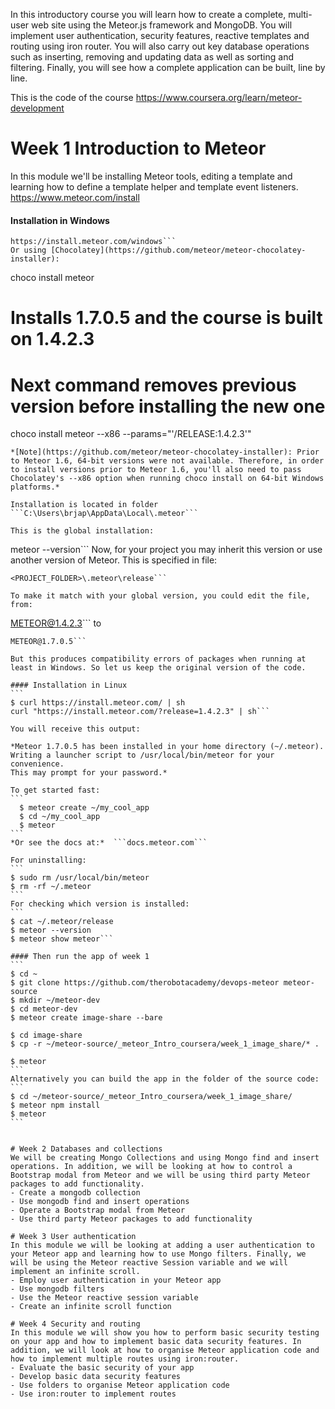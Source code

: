 In this introductory course you will learn how to create a complete, multi-user web site using the Meteor.js framework and MongoDB. You will implement user authentication, security features, reactive templates and routing using iron router. You will also carry out key database operations such as inserting, removing and updating data as well as sorting and filtering. Finally, you will see how a complete application can be built, line by line.

This is the code of the course https://www.coursera.org/learn/meteor-development

# Week 1 Introduction to Meteor
In this module we'll be installing Meteor tools, editing a template and learning how to define a template helper and template event listeners.
https://www.meteor.com/install

#### Installation in Windows
```
https://install.meteor.com/windows```
Or using [Chocolatey](https://github.com/meteor/meteor-chocolatey-installer):
```
choco install meteor
# Installs 1.7.0.5 and the course is built on 1.4.2.3

# Next command removes previous version before installing the new one
choco install meteor --x86 --params="'/RELEASE:1.4.2.3'"
```
*[Note](https://github.com/meteor/meteor-chocolatey-installer): Prior to Meteor 1.6, 64-bit versions were not available. Therefore, in order to install versions prior to Meteor 1.6, you'll also need to pass Chocolatey's --x86 option when running choco install on 64-bit Windows platforms.*

Installation is located in folder ```C:\Users\brjap\AppData\Local\.meteor```

This is the global installation:
```
meteor --version```
Now, for your project you may inherit this version or use another version of Meteor. This is specified in file:
```
<PROJECT_FOLDER>\.meteor\release```

To make it match with your global version, you could edit the file, from:
```
METEOR@1.4.2.3```
to
````
METEOR@1.7.0.5```

But this produces compatibility errors of packages when running at least in Windows. So let us keep the original version of the code.

#### Installation in Linux
```
$ curl https://install.meteor.com/ | sh
curl "https://install.meteor.com/?release=1.4.2.3" | sh```

You will receive this output:

*Meteor 1.7.0.5 has been installed in your home directory (~/.meteor).
Writing a launcher script to /usr/local/bin/meteor for your convenience.
This may prompt for your password.*

To get started fast:
```
  $ meteor create ~/my_cool_app
  $ cd ~/my_cool_app
  $ meteor
```
*Or see the docs at:*  ```docs.meteor.com```

For uninstalling:
```
$ sudo rm /usr/local/bin/meteor
$ rm -rf ~/.meteor
```
For checking which version is installed:
```
$ cat ~/.meteor/release
$ meteor --version
$ meteor show meteor```

#### Then run the app of week 1
```
$ cd ~
$ git clone https://github.com/therobotacademy/devops-meteor meteor-source
$ mkdir ~/meteor-dev
$ cd meteor-dev
$ meteor create image-share --bare

$ cd image-share
$ cp -r ~/meteor-source/_meteor_Intro_coursera/week_1_image_share/* .

$ meteor
```
Alternatively you can build the app in the folder of the source code:
```
$ cd ~/meteor-source/_meteor_Intro_coursera/week_1_image_share/
$ meteor npm install
$ meteor
```


# Week 2 Databases and collections
We will be creating Mongo Collections and using Mongo find and insert operations. In addition, we will be looking at how to control a Bootstrap modal from Meteor and we will be using third party Meteor packages to add functionality.
- Create a mongodb collection
- Use mongodb find and insert operations
- Operate a Bootstrap modal from Meteor
- Use third party Meteor packages to add functionality

# Week 3 User authentication
In this module we will be looking at adding a user authentication to your Meteor app and learning how to use Mongo filters. Finally, we will be using the Meteor reactive Session variable and we will implement an infinite scroll.
- Employ user authentication in your Meteor app
- Use mongodb filters
- Use the Meteor reactive session variable
- Create an infinite scroll function

# Week 4 Security and routing
In this module we will show you how to perform basic security testing on your app and how to implement basic data security features. In addition, we will look at how to organise Meteor application code and how to implement multiple routes using iron:router.
- Evaluate the basic security of your app
- Develop basic data security features
- Use folders to organise Meteor application code
- Use iron:router to implement routes
